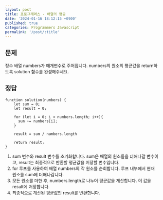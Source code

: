 ```yaml
---
layout: post
title: 프로그래머스 - 배열의 평균
date: '2024-01-16 18:12:15 +0900'
published: true
categories: Programmers Javascript
permalink: '/post/:title'
---
```

## 문제

정수 배열 numbers가 매개변수로 주어집니다. numbers의 원소의 평균값을 return하도록 solution 함수를 완성해주세요.

## 정답

```
function solution(numbers) {
    let sum = 0;
    let result = 0;

    for (let i = 0; i < numbers.length; i++){
      sum += numbers[i];
    }

    result = sum / numbers.length

    return result;
}
```
1. sum 변수와 result 변수를 초기화합니다. sum은 배열의 원소들을 더해나갈 변수이고, result는 최종적으로 반환할 평균값을 저장할 변수입니다.
2. for 루프를 사용하여 배열 numbers의 각 원소를 순회합니다. 루프 내부에서 현재 원소를 sum에 더해나갑니다.
3. 모든 원소를 더한 후, numbers.length로 나누어 평균값을 계산합니다. 이 값을 result에 저장합니다.
4. 최종적으로 계산된 평균값인 result를 반환합니다.
